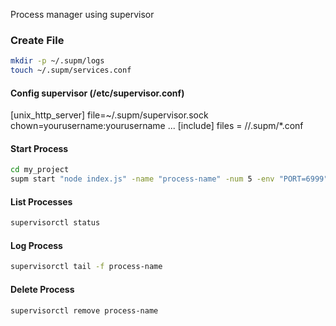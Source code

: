 Process manager using supervisor

### Create File
```bash
mkdir -p ~/.supm/logs
touch ~/.supm/services.conf
```

#### Config supervisor (/etc/supervisor.conf)
[unix_http_server]
file=~/.supm/supervisor.sock
chown=yourusername:yourusername
...
[include]
files = /<home-path>/.supm/*.conf

#### Start Process
```bash
cd my_project
supm start "node index.js" -name "process-name" -num 5 -env "PORT=6999" -increase "PORT"
```

#### List Processes
```bash
supervisorctl status
```

#### Log Process
```bash
supervisorctl tail -f process-name
```

#### Delete Process
```bash
supervisorctl remove process-name
```